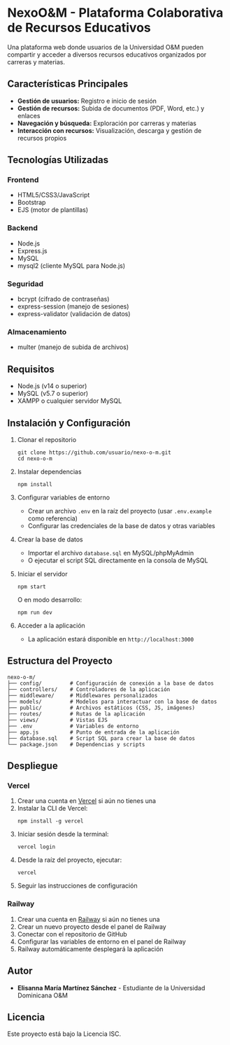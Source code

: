 # NexoO&M - Plataforma Colaborativa de Recursos Educativos

Una plataforma web donde usuarios de la Universidad O&M pueden compartir y acceder a diversos recursos educativos organizados por carreras y materias.

## Características Principales

- **Gestión de usuarios:** Registro e inicio de sesión
- **Gestión de recursos:** Subida de documentos (PDF, Word, etc.) y enlaces
- **Navegación y búsqueda:** Exploración por carreras y materias
- **Interacción con recursos:** Visualización, descarga y gestión de recursos propios

## Tecnologías Utilizadas

### Frontend
- HTML5/CSS3/JavaScript
- Bootstrap
- EJS (motor de plantillas)

### Backend
- Node.js
- Express.js
- MySQL
- mysql2 (cliente MySQL para Node.js)

### Seguridad
- bcrypt (cifrado de contraseñas)
- express-session (manejo de sesiones)
- express-validator (validación de datos)

### Almacenamiento
- multer (manejo de subida de archivos)

## Requisitos

- Node.js (v14 o superior)
- MySQL (v5.7 o superior)
- XAMPP o cualquier servidor MySQL

## Instalación y Configuración

1. Clonar el repositorio
   ```
   git clone https://github.com/usuario/nexo-o-m.git
   cd nexo-o-m
   ```

2. Instalar dependencias
   ```
   npm install
   ```

3. Configurar variables de entorno
   - Crear un archivo `.env` en la raíz del proyecto (usar `.env.example` como referencia)
   - Configurar las credenciales de la base de datos y otras variables

4. Crear la base de datos
   - Importar el archivo `database.sql` en MySQL/phpMyAdmin
   - O ejecutar el script SQL directamente en la consola de MySQL

5. Iniciar el servidor
   ```
   npm start
   ```
   O en modo desarrollo:
   ```
   npm run dev
   ```

6. Acceder a la aplicación
   - La aplicación estará disponible en `http://localhost:3000`

## Estructura del Proyecto

```
nexo-o-m/
├── config/         # Configuración de conexión a la base de datos
├── controllers/    # Controladores de la aplicación
├── middleware/     # Middlewares personalizados
├── models/         # Modelos para interactuar con la base de datos
├── public/         # Archivos estáticos (CSS, JS, imágenes)
├── routes/         # Rutas de la aplicación
├── views/          # Vistas EJS
├── .env            # Variables de entorno
├── app.js          # Punto de entrada de la aplicación
├── database.sql    # Script SQL para crear la base de datos
└── package.json    # Dependencias y scripts
```

## Despliegue

### Vercel

1. Crear una cuenta en [Vercel](https://vercel.com) si aún no tienes una
2. Instalar la CLI de Vercel:
   ```
   npm install -g vercel
   ```
3. Iniciar sesión desde la terminal:
   ```
   vercel login
   ```
4. Desde la raíz del proyecto, ejecutar:
   ```
   vercel
   ```
5. Seguir las instrucciones de configuración

### Railway

1. Crear una cuenta en [Railway](https://railway.app) si aún no tienes una
2. Crear un nuevo proyecto desde el panel de Railway
3. Conectar con el repositorio de GitHub
4. Configurar las variables de entorno en el panel de Railway
5. Railway automáticamente desplegará la aplicación

## Autor

- **Elisanna María Martínez Sánchez** - Estudiante de la Universidad Dominicana O&M

## Licencia

Este proyecto está bajo la Licencia ISC.